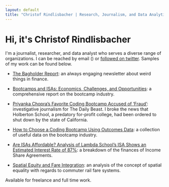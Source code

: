 ```yaml
---
layout: default
title: "Christof Rindlisbacher | Research, Journalism, and Data Analytics"
---
```


# Hi, it's Christof Rindlisbacher

I'm a journalist, researcher, and data analyst who serves a diverse range of organizations. I can be reached by email (<a href="javascript:location='mailto:\u0063\u0072\u0069\u006e\u0064\u006c\u0069\u0073\u0062\u0061\u0063\u0068\u0065\u0072\u0040\u0062\u0072\u0061\u006e\u0064\u0065\u0069\u0073\u002e\u0065\u0064\u0075';void 0"><script type="text/javascript">document.write('\u0063\u0072\u0069\u006e\u0064\u006c\u0069\u0073\u0062\u0061\u0063\u0068\u0065\u0072\u0040\u0062\u0072\u0061\u006e\u0064\u0065\u0069\u0073\u002e\u0065\u0064\u0075')</script></a>) or [followed on twitter](https://twitter.com/brokenimageheap). Samples of my work can be found below.

+ [The Bagholder Report](https://bagholderreport.substack.com/): an always engaging newsletter about weird things in finance.

+ [Bootcamps and ISAs: Economics, Challenges, and Opportunities](https://www.classcentral.com/report/bootcamps-and-isas/): a comprehensive report on the bootcamp industry.

+ [Priyanka Chopra’s Favorite Coding Bootcamp Accused of ‘Fraud’](https://www.thedailybeast.com/priyanka-chopras-favorite-coding-bootcamp-holberton-accused-of-fraud): investigative journalism for The Daily Beast. I broke the news that Holberton School, a predatory for-profit college, had been ordered to shut down by the state of California. 

+ [How to Choose a Coding Bootcamp Using Outcomes Data](https://www.classcentral.com/report/coding-bootcamps-outcomes-data/): a collection of useful data on the bootcamp industry.

+ [Are ISAs Affordable? Analysis of Lambda School’s ISA Shows an Estimated Interest Rate of 87%](https://www.classcentral.com/report/are-isas-affordable/): a breakdown of the finances of Income Share Agreements.

+ [Spatial Equity and Fare Integration](https://crindlisbacher.github.io/2019/08/11/spatial-fare-equity.html): an analysis of the concept of spatial equality with regards to commuter rail fare systems.

Available for freelance and full time work. 
